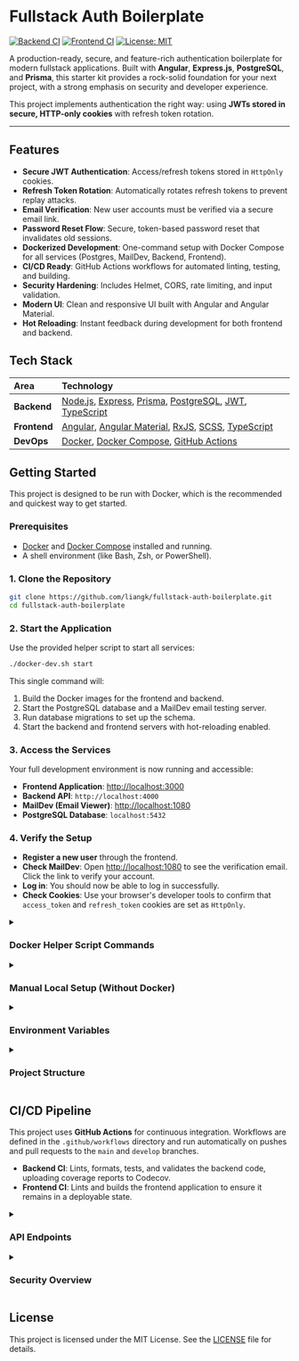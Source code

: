 # Fullstack Auth Boilerplate

[![Backend CI](https://github.com/liangk/fullstack-auth-boilerplate/actions/workflows/backend-ci.yml/badge.svg)](https://github.com/liangk/fullstack-auth-boilerplate/actions/workflows/backend-ci.yml)
[![Frontend CI](https://github.com/liangk/fullstack-auth-boilerplate/actions/workflows/frontend-ci.yml/badge.svg)](https://github.com/liangk/fullstack-auth-boilerplate/actions/workflows/frontend-ci.yml)
[![License: MIT](https://img.shields.io/badge/License-MIT-yellow.svg)](https://opensource.org/licenses/MIT)

A production-ready, secure, and feature-rich authentication boilerplate for modern fullstack applications. Built with **Angular**, **Express.js**, **PostgreSQL**, and **Prisma**, this starter kit provides a rock-solid foundation for your next project, with a strong emphasis on security and developer experience.

This project implements authentication the right way: using **JWTs stored in secure, HTTP-only cookies** with refresh token rotation.

---

## Features

- **Secure JWT Authentication**: Access/refresh tokens stored in `HttpOnly` cookies.
- **Refresh Token Rotation**: Automatically rotates refresh tokens to prevent replay attacks.
- **Email Verification**: New user accounts must be verified via a secure email link.
- **Password Reset Flow**: Secure, token-based password reset that invalidates old sessions.
- **Dockerized Development**: One-command setup with Docker Compose for all services (Postgres, MailDev, Backend, Frontend).
- **CI/CD Ready**: GitHub Actions workflows for automated linting, testing, and building.
- **Security Hardening**: Includes Helmet, CORS, rate limiting, and input validation.
- **Modern UI**: Clean and responsive UI built with Angular and Angular Material.
- **Hot Reloading**: Instant feedback during development for both frontend and backend.

## Tech Stack

| Area     | Technology                                                                                                  |
| :------- | :---------------------------------------------------------------------------------------------------------- |
| **Backend**  | [Node.js](https://nodejs.org/), [Express](https://expressjs.com/), [Prisma](https://www.prisma.io/), [PostgreSQL](https://www.postgresql.org/), [JWT](https://jwt.io/), [TypeScript](https://www.typescriptlang.org/) |
| **Frontend** | [Angular](https://angular.io/), [Angular Material](https://material.angular.io/), [RxJS](https://rxjs.dev/), [SCSS](https://sass-lang.com/), [TypeScript](https://www.typescriptlang.org/)      |
| **DevOps**   | [Docker](https://www.docker.com/), [Docker Compose](https://docs.docker.com/compose/), [GitHub Actions](https://github.com/features/actions)                               |

## Getting Started

This project is designed to be run with Docker, which is the recommended and quickest way to get started.

### Prerequisites

- [Docker](https://www.docker.com/get-started) and [Docker Compose](https://docs.docker.com/compose/install/) installed and running.
- A shell environment (like Bash, Zsh, or PowerShell).

### 1. Clone the Repository

```bash
git clone https://github.com/liangk/fullstack-auth-boilerplate.git
cd fullstack-auth-boilerplate
```

### 2. Start the Application

Use the provided helper script to start all services:

```bash
./docker-dev.sh start
```

This single command will:
1.  Build the Docker images for the frontend and backend.
2.  Start the PostgreSQL database and a MailDev email testing server.
3.  Run database migrations to set up the schema.
4.  Start the backend and frontend servers with hot-reloading enabled.

### 3. Access the Services

Your full development environment is now running and accessible:

- **Frontend Application**: [http://localhost:3000](http://localhost:3000)
- **Backend API**: `http://localhost:4000`
- **MailDev (Email Viewer)**: [http://localhost:1080](http://localhost:1080)
- **PostgreSQL Database**: `localhost:5432`

### 4. Verify the Setup

- **Register a new user** through the frontend.
- **Check MailDev**: Open [http://localhost:1080](http://localhost:1080) to see the verification email. Click the link to verify your account.
- **Log in**: You should now be able to log in successfully.
- **Check Cookies**: Use your browser's developer tools to confirm that `access_token` and `refresh_token` cookies are set as `HttpOnly`.

<details>
<summary><h3>Docker Helper Script Commands</h3></summary>

The `docker-dev.sh` script provides a convenient interface for managing your development environment. Here are the available commands:

| Command                  | Description                                                              |
| :----------------------- | :----------------------------------------------------------------------- |
| `./docker-dev.sh start`    | Starts all services in the foreground.                                   |
| `./docker-dev.sh start-bg` | Starts all services in the background (detached mode).                   |
| `./docker-dev.sh stop`     | Stops all running services.                                              |
| `./docker-dev.sh restart`  | Restarts all services.                                                   |
| `./docker-dev.sh logs`     | Tails the logs from all running services.                                |
| `./docker-dev.sh migrate`  | Runs Prisma database migrations inside the backend container.            |
| `./docker-dev.sh seed`     | Seeds the database with sample data.                                     |
| `./docker-dev.sh studio`   | Opens Prisma Studio to view and manage your database.                    |
| `./docker-dev.sh shell`    | Opens a shell inside the running backend container for debugging.        |
| `./docker-dev.sh db-shell` | Opens a `psql` shell to the PostgreSQL database.                         |
| `./docker-dev.sh clean`    | **(Destructive)** Stops and removes all containers, volumes, and networks. |

</details>

<details>
<summary><h3>Manual Local Setup (Without Docker)</h3></summary>

If you prefer not to use Docker, you can run the services locally. You will need:
- Node.js (v18 or later)
- A running PostgreSQL instance

1.  **Set up PostgreSQL**: Ensure you have a PostgreSQL database running and create a new database (e.g., `auth_boilerplate`).

2.  **Set up MailDev**: For local email testing, run `npx maildev` in a separate terminal.

3.  **Configure Backend**:
    - Navigate to the `backend` directory.
    - Run `npm install`.
    - Copy `.env.example` to `.env` and fill in the required values (see the Environment Variables section below).
    - Run `npm run prisma:migrate` to set up the database schema.
    - Run `npm run dev` to start the backend server.

4.  **Configure Frontend**:
    - Navigate to the `frontend` directory.
    - Run `npm install`.
    - Run `npm start` to start the frontend server.

</details>

<details>
<summary><h3>Environment Variables</h3></summary>

The backend requires the following environment variables, which should be defined in a `.env` file in the `backend` directory. You can copy the `.env.example` file to get started.

| Variable                      | Description                                                                                                 | Default / Example                                    |
| :---------------------------- | :---------------------------------------------------------------------------------------------------------- | :--------------------------------------------------- |
| `PORT`                        | The port on which the backend server will run.                                                              | `4000`                                               |
| `NODE_ENV`                    | The application environment. Set to `production` in production.                                             | `development`                                        |
| `CORS_ORIGIN`                 | The URL of the frontend application for CORS policy.                                                        | `http://localhost:3000`                              |
| `DATABASE_URL`                | The connection string for your PostgreSQL database.                                                         | `postgresql://USER:PASS@HOST:PORT/DB`                |
| `JWT_ACCESS_SECRET`           | **(Required)** A strong, random secret for signing access tokens.                                           | `replace_me_with_a_strong_access_secret`             |
| `JWT_ACCESS_EXPIRES`          | The expiration time for access tokens.                                                                      | `15m`                                                |
| `JWT_REFRESH_SECRET`          | **(Required)** A strong, random secret for signing refresh tokens.                                          | `replace_me_with_a_strong_refresh_secret`            |
| `JWT_REFRESH_EXPIRES`         | The expiration time for refresh tokens.                                                                     | `7d`                                                 |
| `JWT_EMAIL_SECRET`            | **(Required)** A strong, random secret for signing email verification tokens.                               | `replace_me_with_a_strong_email_secret`              |
| `JWT_EMAIL_EXPIRES`           | The expiration time for email verification tokens.                                                          | `24h`                                                |
| `JWT_PASSWORD_RESET_SECRET`   | **(Required)** A strong, random secret for signing password reset tokens.                                   | `replace_me_with_a_strong_password_reset_secret`     |
| `JWT_PASSWORD_RESET_EXPIRES`  | The expiration time for password reset tokens.                                                              | `1h`                                                 |
| `SKIP_EMAIL_VERIFICATION`     | If `true`, new users will not need to verify their email to log in. **Should be `false` in production.**      | `false`                                              |
| `RATE_LIMIT_WINDOW_MINUTES`   | The time window in minutes for the general API rate limiter.                                                | `15`                                                 |
| `RATE_LIMIT_MAX`              | The maximum number of requests allowed per IP in the general rate limit window.                             | `100`                                                |
| `AUTH_RATE_LIMIT_WINDOW_MINUTES` | The time window in minutes for the authentication-specific rate limiter.                                    | `1`                                                  |
| `AUTH_RATE_LIMIT_MAX`         | The maximum number of requests allowed per IP in the auth rate limit window.                                | `5`                                                  |
| `SMTP_HOST`                   | The host of your SMTP server for sending emails. (Leave empty for local MailDev)                            | `smtp.example.com`                                   |
| `SMTP_PORT`                   | The port of your SMTP server.                                                                               | `587`                                                |
| `SMTP_USER`                   | The username for your SMTP server.                                                                          | `your_email@example.com`                             |
| `SMTP_PASS`                   | The password for your SMTP server.                                                                          | `your_app_password`                                  |

</details>

<details>
<summary><h3>Project Structure</h3></summary>

```
backend/
  prisma/          # Prisma schema, migrations, and seed scripts
  src/
    controllers/   # Express route handlers
    middleware/    # Express middleware (auth, validation, etc.)
    routes/        # API route definitions
    services/      # Business logic (user creation, etc.)
    utils/         # Helper functions and constants
    index.ts       # Main application entry point
  package.json

frontend/
  src/
    app/
      components/  # Reusable UI components
      guards/      # Angular route guards (e.g., AuthGuard)
      interceptors/ # HTTP interceptors (e.g., for adding auth tokens)
      pages/       # Page-level components
      services/    # Angular services (e.g., AuthService)
      routes.ts    # Application routes
    environments/  # Environment-specific configuration
    index.html
  package.json
```

</details>

## CI/CD Pipeline

This project uses **GitHub Actions** for continuous integration. Workflows are defined in the `.github/workflows` directory and run automatically on pushes and pull requests to the `main` and `develop` branches.

- **Backend CI**: Lints, formats, tests, and validates the backend code, uploading coverage reports to Codecov.
- **Frontend CI**: Lints and builds the frontend application to ensure it remains in a deployable state.

<details>
<summary><h3>API Endpoints</h3></summary>

| Method | Endpoint                      | Description                                   |
| :----- | :---------------------------- | :-------------------------------------------- |
| `POST` | `/api/auth/register`          | Register a new user.                          |
| `POST` | `/api/auth/login`             | Authenticate a user and receive tokens.       |
| `POST` | `/api/auth/logout`            | Invalidate the user's session.                |
| `POST` | `/api/auth/refresh`           | Obtain a new access token using a refresh token.|
| `GET`  | `/api/auth/profile`           | Get the current authenticated user's profile. |
| `GET`  | `/api/auth/verify-email`      | Verify a user's email address with a token.   |
| `POST` | `/api/auth/resend-verification` | Resend the email verification link.           |
| `POST` | `/api/auth/forgot-password`   | Request a password reset email.               |
| `POST` | `/api/auth/reset-password`    | Set a new password using a reset token.       |
| `GET`  | `/api/health`                 | Health check endpoint.                        |

</details>

<details>
<summary><h3>Security Overview</h3></summary>

This boilerplate is built with a security-first mindset.

- **Secure Cookies**: JWTs are stored in `HttpOnly`, `Secure` (in production), and `SameSite` cookies.
- **Password Hashing**: Passwords are hashed using `bcrypt`.
- **API Protection**: Includes rate limiting, Helmet for security headers, and strict CORS policies.
- **Input Validation**: All API inputs are validated to prevent injection attacks.
- **Session Invalidation**: Password resets automatically invalidate all other active sessions.

</details>

## License

This project is licensed under the MIT License. See the [LICENSE](LICENSE) file for details.